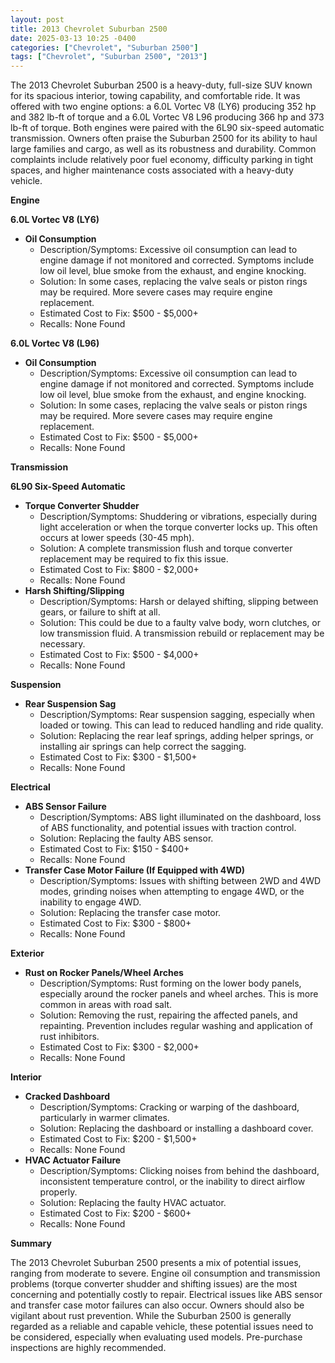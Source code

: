 ```yaml
---
layout: post
title: 2013 Chevrolet Suburban 2500
date: 2025-03-13 10:25 -0400
categories: ["Chevrolet", "Suburban 2500"]
tags: ["Chevrolet", "Suburban 2500", "2013"]
---
```

The 2013 Chevrolet Suburban 2500 is a heavy-duty, full-size SUV known for its spacious interior, towing capability, and comfortable ride. It was offered with two engine options: a 6.0L Vortec V8 (LY6) producing 352 hp and 382 lb-ft of torque and a 6.0L Vortec V8 L96 producing 366 hp and 373 lb-ft of torque. Both engines were paired with the 6L90 six-speed automatic transmission. Owners often praise the Suburban 2500 for its ability to haul large families and cargo, as well as its robustness and durability. Common complaints include relatively poor fuel economy, difficulty parking in tight spaces, and higher maintenance costs associated with a heavy-duty vehicle.

**Engine**

**6.0L Vortec V8 (LY6)**
* **Oil Consumption**
    * Description/Symptoms: Excessive oil consumption can lead to engine damage if not monitored and corrected. Symptoms include low oil level, blue smoke from the exhaust, and engine knocking.
    * Solution: In some cases, replacing the valve seals or piston rings may be required. More severe cases may require engine replacement.
    * Estimated Cost to Fix: $500 - $5,000+
    * Recalls: None Found

**6.0L Vortec V8 (L96)**
* **Oil Consumption**
    * Description/Symptoms: Excessive oil consumption can lead to engine damage if not monitored and corrected. Symptoms include low oil level, blue smoke from the exhaust, and engine knocking.
    * Solution: In some cases, replacing the valve seals or piston rings may be required. More severe cases may require engine replacement.
    * Estimated Cost to Fix: $500 - $5,000+
    * Recalls: None Found

**Transmission**

**6L90 Six-Speed Automatic**
* **Torque Converter Shudder**
    * Description/Symptoms: Shuddering or vibrations, especially during light acceleration or when the torque converter locks up. This often occurs at lower speeds (30-45 mph).
    * Solution: A complete transmission flush and torque converter replacement may be required to fix this issue.
    * Estimated Cost to Fix: $800 - $2,000+
    * Recalls: None Found
* **Harsh Shifting/Slipping**
    * Description/Symptoms: Harsh or delayed shifting, slipping between gears, or failure to shift at all.
    * Solution: This could be due to a faulty valve body, worn clutches, or low transmission fluid. A transmission rebuild or replacement may be necessary.
    * Estimated Cost to Fix: $500 - $4,000+
    * Recalls: None Found

**Suspension**

* **Rear Suspension Sag**
    * Description/Symptoms: Rear suspension sagging, especially when loaded or towing. This can lead to reduced handling and ride quality.
    * Solution: Replacing the rear leaf springs, adding helper springs, or installing air springs can help correct the sagging.
    * Estimated Cost to Fix: $300 - $1,500+
    * Recalls: None Found

**Electrical**

* **ABS Sensor Failure**
    * Description/Symptoms: ABS light illuminated on the dashboard, loss of ABS functionality, and potential issues with traction control.
    * Solution: Replacing the faulty ABS sensor.
    * Estimated Cost to Fix: $150 - $400+
    * Recalls: None Found
* **Transfer Case Motor Failure (If Equipped with 4WD)**
    * Description/Symptoms: Issues with shifting between 2WD and 4WD modes, grinding noises when attempting to engage 4WD, or the inability to engage 4WD.
    * Solution: Replacing the transfer case motor.
    * Estimated Cost to Fix: $300 - $800+
    * Recalls: None Found

**Exterior**

* **Rust on Rocker Panels/Wheel Arches**
    * Description/Symptoms: Rust forming on the lower body panels, especially around the rocker panels and wheel arches. This is more common in areas with road salt.
    * Solution: Removing the rust, repairing the affected panels, and repainting. Prevention includes regular washing and application of rust inhibitors.
    * Estimated Cost to Fix: $300 - $2,000+
    * Recalls: None Found

**Interior**

* **Cracked Dashboard**
    * Description/Symptoms: Cracking or warping of the dashboard, particularly in warmer climates.
    * Solution: Replacing the dashboard or installing a dashboard cover.
    * Estimated Cost to Fix: $200 - $1,500+
    * Recalls: None Found
* **HVAC Actuator Failure**
    * Description/Symptoms: Clicking noises from behind the dashboard, inconsistent temperature control, or the inability to direct airflow properly.
    * Solution: Replacing the faulty HVAC actuator.
    * Estimated Cost to Fix: $200 - $600+
    * Recalls: None Found

**Summary**

The 2013 Chevrolet Suburban 2500 presents a mix of potential issues, ranging from moderate to severe. Engine oil consumption and transmission problems (torque converter shudder and shifting issues) are the most concerning and potentially costly to repair. Electrical issues like ABS sensor and transfer case motor failures can also occur. Owners should also be vigilant about rust prevention. While the Suburban 2500 is generally regarded as a reliable and capable vehicle, these potential issues need to be considered, especially when evaluating used models. Pre-purchase inspections are highly recommended.

